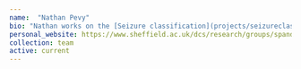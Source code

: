 ```yaml
---
name:  "Nathan Pevy"
bio: "Nathan works on the [Seizure classification](projects/seizureclassification) project. I co-supervise him with [Markus Reuber](https://www.sheffield.ac.uk/medicine/people/neuroscience/markus-reuber) and [Traci Walker](https://www.sheffield.ac.uk/health-sciences/people/human-communication-sciences/traci-walker)"
personal_website: https://www.sheffield.ac.uk/dcs/research/groups/spandh
collection: team
active: current
---
```

